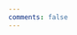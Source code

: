 ```yaml
---
comments: false
---
```

<script type="text/javascript" src="//qzonestyle.gtimg.cn/qzone/hybrid/app/404/search_children.js" charset="utf-8" homePageUrl="https://shwst.one/" homePageName="回到我的主页"></script>
<script src="https://fastly.jsdelivr.net/gh/stevenjoezhang/live2d-widget@latest/autoload.js"></script>
